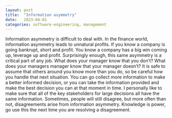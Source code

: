 ```yaml
---
layout: post
title:  "Information asymmetry"
date:   2023-04-01
categories: software-engineering, management
---
```


Information asymmetry is difficult to deal with. In the finance world, information asymmetry leads to unnatural profits. If you know a company is going bankrupt, short and profit. You know a company has a big win coming up, leverage up and profit. Surprisingly enough, this same asymmetry is a critical part of any job. What does your manager know that you don’t? What does your managers manager know that your manager doesn’t? It is safe to assume that others around you know more than you do, so be careful how you handle that next situation. You can go collect more information to make a better informed decision, or you can take the information provided and make the best decision you can at that moment in time. I personally like to make sure that all of the key stakeholders for large decisions all have the same information. Sometimes, people will still disagree, but more often than not, disagreements arise from information asymmetry. Knowledge is power, go use this the next time you are resolving a disagreement.
